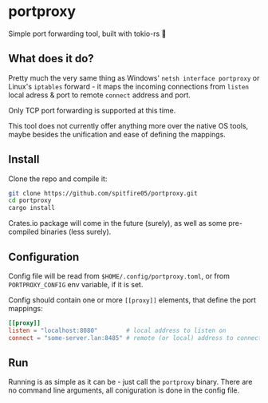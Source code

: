 # portproxy
Simple port forwarding tool, built with tokio-rs 🦀

## What does it do?
Pretty much the very same thing as Windows' `netsh interface portproxy` or Linux's `iptables` forward - it maps the incoming connections from `listen` local adress & port to remote `connect` address and port.

Only TCP port forwarding is supported at this time.

This tool does not currently offer anything more over the native OS  tools, maybe besides the unification and ease of defining the mappings.

## Install
Clone the repo and compile it:
```sh
git clone https://github.com/spitfire05/portproxy.git
cd portproxy
cargo install
```

Crates.io package will come in the future (surely), as well as some pre-compiled binaries (less surely).

## Configuration
Config file will be read from `$HOME/.config/portproxy.toml`, or from `PORTPROXY_CONFIG` env variable, if it is set.

Config should contain one or more `[[proxy]]` elements, that define the port mappings:

```toml
[[proxy]]
listen = "localhost:8080"        # local address to listen on
connect = "some-server.lan:8485" # remote (or local) address to connect to
```

## Run
Running is as simple as it can be - just call the `portproxy` binary. There are no command line arguments, all coniguration is done in the config file.
